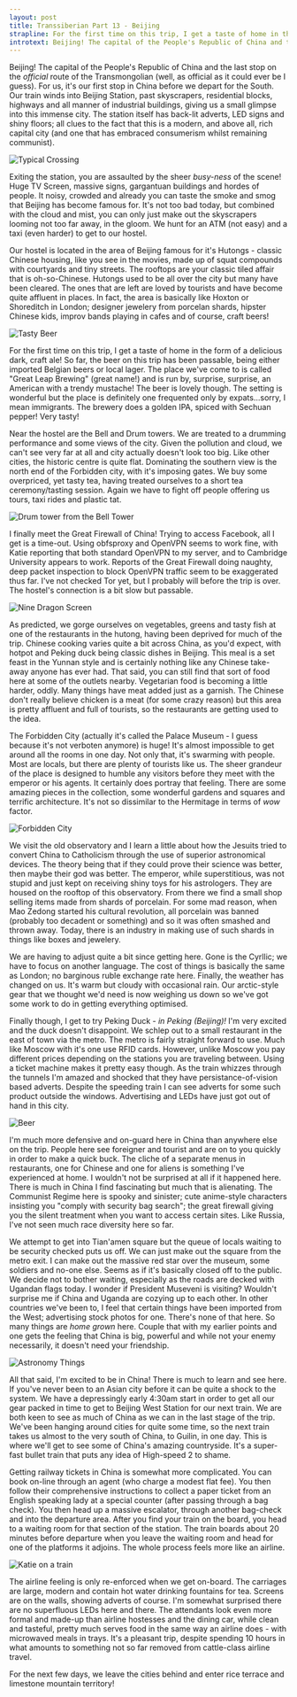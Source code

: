 ```yaml
---
layout: post
title: Transsiberian Part 13 - Beijing
strapline: For the first time on this trip, I get a taste of home in the form of a delicious dark, craft ale!
introtext: Beijing! The capital of the People's Republic of China and the last stop on the *official* route of the Transmongolian (well, as official as it could ever be I guess). For us, it's our first stop in China before we depart for the South. Our train winds into Beijing Station, past skyscrapers, residential blocks, highways and all manner of industrial buildings, giving us a small glimpse into this immense city.
---
```


Beijing! The capital of the People's Republic of China and the last stop on the *official* route of the Transmongolian (well, as official as it could ever be I guess). For us, it's our first stop in China before we depart for the South. Our train winds into Beijing Station, past skyscrapers, residential blocks, highways and all manner of industrial buildings, giving us a small glimpse into this immense city. The station itself has back-lit adverts, LED signs and shiny floors; all clues to the fact that this is a modern, and above all, rich capital city (and one that has embraced consumerism whilst remaining communist).

![Typical Crossing](https://farm8.staticflickr.com/7603/16989522216_fdc0bc91a7.jpg)

Exiting the station, you are assaulted by the sheer *busy-ness* of the scene! Huge TV Screen, massive signs, gargantuan buildings and hordes of people. It noisy, crowded and already you can taste the smoke and smog that Beijing has become famous for. It's not too bad today, but combined with the cloud and mist, you can only just make out the skyscrapers looming not too far away, in the gloom. We hunt for an ATM (not easy) and a taxi (even harder) to get to our hostel.

Our hostel is located in the area of Beijing famous for it's Hutongs - classic Chinese housing, like you see in the movies, made up of squat compounds with courtyards and tiny streets. The rooftops are your classic tiled affair that is oh-so-Chinese. Hutongs used to be all over the city but many have been cleared. The ones that are left are loved by tourists and have become quite affluent in places. In fact, the area is basically like Hoxton or Shoreditch in London; designer jewelery from porcelan shards, hipster Chinese kids, improv bands playing in cafes and of course, craft beers!

![Tasty Beer](https://farm9.staticflickr.com/8714/17014146422_8c844df39f.jpg)

For the first time on this trip, I get a taste of home in the form of a delicious dark, craft ale! So far, the beer on this trip has been passable, being either imported Belgian beers or local lager. The place we've come to is called "Great Leap Brewing" (great name!) and is run by, surprise, surprise, an American with a trendy mustache! The beer is lovely though. The setting is wonderful but the place is definitely one frequented only by expats...sorry, I mean immigrants. The brewery does a golden IPA, spiced with Sechuan pepper! Very tasty!

Near the hostel are the Bell and Drum towers. We are treated to a drumming performance and some views of the city. Given the pollution and cloud, we can't see very far at all and city actually doesn't look too big. Like other cities, the historic centre is quite flat. Dominating the southern view is the north end of the Forbidden city, with it's imposing gates. We buy some overpriced, yet tasty tea, having treated ourselves to a short tea ceremony/tasting session. Again we have to fight off people offering us tours, taxi rides and plastic tat. 

![Drum tower from the Bell Tower](https://farm8.staticflickr.com/7632/16395467033_5c435cda3e.jpg)

I finally meet the Great Firewall of China! Trying to access Facebook, all I get is a time-out. Using obfsproxy and OpenVPN seems to work fine, with Katie reporting that both standard OpenVPN to my server, and to Cambridge University appears to work. Reports of the Great Firewall doing naughty, deep packet inspection to block OpenVPN traffic seem to be exaggerated thus far. I've not checked Tor yet, but I probably will before the trip is over. The hostel's connection is a bit slow but passable.

![Nine Dragon Screen](https://farm9.staticflickr.com/8736/16989596006_d0a42e07ba.jpg)

As predicted, we gorge ourselves on vegetables, greens and tasty fish at one of the restaurants in the hutong, having been deprived for much of the trip. Chinese cooking varies quite a bit across China, as you'd expect, with hotpot and Peking duck being classic dishes in Beijing. This meal is a set feast in the Yunnan style and is certainly nothing like any Chinese take-away anyone has ever had. That said, you can still find that sort of food here at some of the outlets nearby. Vegetarian food is becoming a little harder, oddly. Many things have meat added just as a garnish. The Chinese don't really believe chicken is a meat (for some crazy reason) but this area is pretty affluent and full of tourists, so the restaurants are getting used to the idea.

The Forbidden City (actually it's called the Palace Museum - I guess because it's not verboten anymore) is huge! It's almost impossible to get around all the rooms in one day. Not only that, it's swarming with people. Most are locals, but there are plenty of tourists like us. The sheer grandeur of the place is designed to humble any visitors before they meet with the emperor or his agents. It certainly does portray that feeling. There are some amazing pieces in the collection, some wonderful gardens and squares and terrific architecture. It's not so dissimilar to the Hermitage in terms of *wow* factor.

![Forbidden City](https://farm8.staticflickr.com/7646/16828055090_a1ece2c15b.jpg)

We visit the old observatory and I learn a little about how the Jesuits tried to convert China to Catholicism through the use of superior astronomical devices. The theory being that if they could prove their science was better, then maybe their god was better. The emperor, while superstitious, was not stupid and just kept on receiving shiny toys for his astrologers. They are housed on the rooftop of this observatory. From there we find a small shop selling items made from shards of porcelain. For some mad reason, when Mao Zedong started his cultural revolution, all porcelain was banned (probably too decadent or something) and so it was often smashed and thrown away. Today, there is an industry in making use of such shards in things like boxes and jewelery.

We are having to adjust quite a bit since getting here. Gone is the Cyrllic; we have to focus on another language. The cost of things is basically the same as London; no barginous ruble exchange rate here. Finally, the weather has changed on us. It's warm but cloudy with occasional rain. Our arctic-style gear that we thought we'd need is now weighing us down so we've got some work to do in getting everything optimised.

Finally though, I get to try Peking Duck - *in Peking (Beijing)!* I'm very excited and the duck doesn't disappoint. We schlep out to a small restaurant in the east of town via the metro. The metro is fairly straight forward to use. Much like Moscow with it's one use RFID cards. However, unlike Moscow you pay different prices depending on the stations you are traveling between. Using a ticket machine makes it pretty easy though. As the train whizzes through the tunnels I'm amazed and shocked that they have persistance-of-vision based adverts. Despite the speeding train I can see adverts for some such product outside the windows. Advertising and LEDs have just got out of hand in this city. 

![Beer](https://farm8.staticflickr.com/7604/16393124324_3c72bb9e8b.jpg)

I'm much more defensive and on-guard here in China than anywhere else on the trip. People here see foreigner and tourist and are on to you quickly in order to make a quick buck. The cliche of a separate menus in restaurants, one for Chinese and one for aliens is something I've experienced at home. I wouldn't not be surprised at all if it happened here. There is much in China I find fascinating but much that is alienating. The Communist Regime here is spooky and sinister; cute anime-style characters insisting you "comply with security bag search"; the great firewall giving you the silent treatment when you want to access certain sites. Like Russia, I've not seen much race diversity here so far.

We attempt to get into Tian'amen square but the queue of locals waiting to be security checked puts us off. We can just make out the square from the metro exit. I can make out the massive red star over the museum, some soldiers and no-one else. Seems as if it's basically closed off to the public. We decide not to bother waiting, especially as the roads are decked with Ugandan flags today. I wonder if President Museveni is visiting? Wouldn't surprise me if China and Uganda are cozying up to each other. In other countries we've been to, I feel that certain things have been imported from the West; advertising stock photos for one. There's none of that here. So many things are *home grown* here. Couple that with my earlier points and one gets the feeling that China is big, powerful and while not your enemy necessarily, it doesn't need your friendship. 

![Astronomy Things](https://farm8.staticflickr.com/7623/16393138634_06572f1c93.jpg)

All that said, I'm excited to be in China! There is much to learn and see here. If you've never been to an Asian city before it can be quite a shock to the system. We have a depressingly early 4:30am start in order to get all our gear packed in time to get to Beijing West Station for our next train. We are both keen to see as much of China as we can in the last stage of the trip. We've been hanging around cities for quite some time, so the next train takes us almost to the very south of China, to Guilin, in one day. This is where we'll get to see some of China's amazing countryside. It's a super-fast bullet train that puts any idea of High-speed 2 to shame.

Getting railway tickets in China is somewhat more complicated. You can book on-line through an agent (who charge a modest flat fee). You then follow their comprehensive instructions to collect a paper ticket from an English speaking lady at a special counter (after passing through a bag check). You then head up a massive escalator, through another bag-check and into the departure area. After you find your train on the board, you head to a waiting room for that section of the station. The train boards about 20 minutes before departure when you leave the waiting room and head for one of the platforms it adjoins. The whole process feels more like an airline.

![Katie on a train](https://farm8.staticflickr.com/7622/16828079910_4cd185eb92.jpg)

The airline feeling is only re-enforced when we get on-board. The carriages are large, modern and contain hot water drinking fountains for tea. Screens are on the walls, showing adverts of course. I'm somewhat surprised there are no superfluous LEDs here and there. The attendants look even more formal and made-up than airline hostesses and the dining car, while clean and tasteful, pretty much serves food in the same way an airline does - with microwaved meals in trays. It's a pleasant trip, despite spending 10 hours in what amounts to something not so far removed from cattle-class airline travel.

For the next few days, we leave the cities behind and enter rice terrace and limestone mountain territory!
